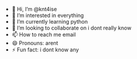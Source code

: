 - 👋 Hi, I’m @knt4ise
- 👀 I’m interested in everything
- 🌱 I’m currently learning python
- 💞️ I’m looking to collaborate on i dont really know
- 📫 How to reach me email
- 😄 Pronouns: arent
- ⚡ Fun fact: i dont know any

<!---
knt4ise/knt4ise is a ✨ special ✨ repository because its `README.md` (this file) appears on your GitHub profile.
You can click the Preview link to take a look at your changes.
--->
